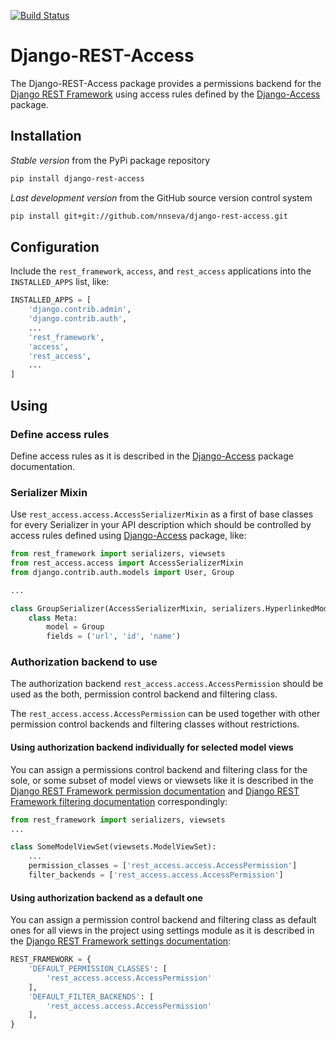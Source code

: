 [![Build Status](https://travis-ci.org/nnseva/django-rest-access.svg?branch=master)](https://travis-ci.org/nnseva/django-rest-access)

# Django-REST-Access

The Django-REST-Access package provides a permissions backend for the [Django REST Framework](https://www.django-rest-framework.org)
using access rules defined by the [Django-Access](https://github.com/nnseva/django-access) package.

## Installation

*Stable version* from the PyPi package repository
```bash
pip install django-rest-access
```

*Last development version* from the GitHub source version control system
```bash
pip install git+git://github.com/nnseva/django-rest-access.git
```

## Configuration

Include the `rest_framework`, `access`, and `rest_access` applications into the `INSTALLED_APPS` list, like:

```python
INSTALLED_APPS = [
    'django.contrib.admin',
    'django.contrib.auth',
    ...
    'rest_framework',
    'access',
    'rest_access',
    ...
]
```

## Using

### Define access rules

Define access rules as it is described in the [Django-Access](https://github.com/nnseva/django-access) package documentation.

### Serializer Mixin

Use `rest_access.access.AccessSerializerMixin` as a first of base classes for every Serializer in your API description which
should be controlled by access rules defined using [Django-Access](https://github.com/nnseva/django-access) package, like:

```python
from rest_framework import serializers, viewsets
from rest_access.access import AccessSerializerMixin
from django.contrib.auth.models import User, Group

...

class GroupSerializer(AccessSerializerMixin, serializers.HyperlinkedModelSerializer):
    class Meta:
        model = Group
        fields = ('url', 'id', 'name')
```

### Authorization backend to use

The authorization backend `rest_access.access.AccessPermission` should be used as the both,
permission control backend and filtering class.

The `rest_access.access.AccessPermission` can be used together with other
permission control backends and filtering classes without restrictions.

#### Using authorization backend individually for selected model views

You can assign a permissions control backend and filtering class for the sole, or some subset of model views
or viewsets like it is described in the
[Django REST Framework permission documentation](https://www.django-rest-framework.org/api-guide/permissions/)
and [Django REST Framework filtering documentation](https://www.django-rest-framework.org/api-guide/filtering/)
correspondingly:

```python
from rest_framework import serializers, viewsets
...

class SomeModelViewSet(viewsets.ModelViewSet):
    ...
    permission_classes = ['rest_access.access.AccessPermission']
    filter_backends = ['rest_access.access.AccessPermission']
```

#### Using authorization backend as a default one

You can assign a permission control backend and filtering class as default ones for all views in the project using settings module
as it is described in the [Django REST Framework settings documentation](https://www.django-rest-framework.org/api-guide/settings/):

```python
REST_FRAMEWORK = {
    'DEFAULT_PERMISSION_CLASSES': [
        'rest_access.access.AccessPermission'
    ],
    'DEFAULT_FILTER_BACKENDS': [
        'rest_access.access.AccessPermission'
    ],
}
```
